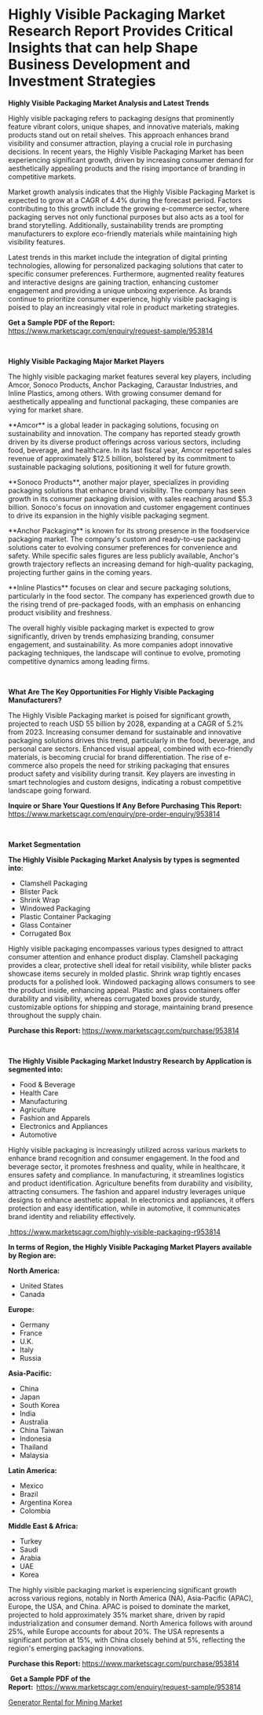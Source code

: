 <p><h1>Highly Visible Packaging Market Research Report Provides Critical Insights that can help Shape Business Development and Investment Strategies</h1></p><p><strong>Highly Visible Packaging Market Analysis and Latest Trends</strong></p>
<p><p>Highly visible packaging refers to packaging designs that prominently feature vibrant colors, unique shapes, and innovative materials, making products stand out on retail shelves. This approach enhances brand visibility and consumer attraction, playing a crucial role in purchasing decisions. In recent years, the Highly Visible Packaging Market has been experiencing significant growth, driven by increasing consumer demand for aesthetically appealing products and the rising importance of branding in competitive markets.</p><p>Market growth analysis indicates that the Highly Visible Packaging Market is expected to grow at a CAGR of 4.4% during the forecast period. Factors contributing to this growth include the growing e-commerce sector, where packaging serves not only functional purposes but also acts as a tool for brand storytelling. Additionally, sustainability trends are prompting manufacturers to explore eco-friendly materials while maintaining high visibility features.</p><p>Latest trends in this market include the integration of digital printing technologies, allowing for personalized packaging solutions that cater to specific consumer preferences. Furthermore, augmented reality features and interactive designs are gaining traction, enhancing customer engagement and providing a unique unboxing experience. As brands continue to prioritize consumer experience, highly visible packaging is poised to play an increasingly vital role in product marketing strategies.</p></p>
<p><strong>Get a Sample PDF of the Report:&nbsp;</strong> <a href="https://www.marketscagr.com/enquiry/request-sample/953814?utm_campaign=2635&utm_medium=2&utm_source=Github&utm_content=ia&utm_term=07032025&utm_id=highly-visible-packaging">https://www.marketscagr.com/enquiry/request-sample/953814</a></p>
<p>&nbsp;</p>
<p><strong>Highly Visible Packaging Major Market Players</strong></p>
<p><p>The highly visible packaging market features several key players, including Amcor, Sonoco Products, Anchor Packaging, Caraustar Industries, and Inline Plastics, among others. With growing consumer demand for aesthetically appealing and functional packaging, these companies are vying for market share.</p><p>**Amcor** is a global leader in packaging solutions, focusing on sustainability and innovation. The company has reported steady growth driven by its diverse product offerings across various sectors, including food, beverage, and healthcare. In its last fiscal year, Amcor reported sales revenue of approximately $12.5 billion, bolstered by its commitment to sustainable packaging solutions, positioning it well for future growth.</p><p>**Sonoco Products**, another major player, specializes in providing packaging solutions that enhance brand visibility. The company has seen growth in its consumer packaging division, with sales reaching around $5.3 billion. Sonoco's focus on innovation and customer engagement continues to drive its expansion in the highly visible packaging segment.</p><p>**Anchor Packaging** is known for its strong presence in the foodservice packaging market. The company's custom and ready-to-use packaging solutions cater to evolving consumer preferences for convenience and safety. While specific sales figures are less publicly available, Anchor's growth trajectory reflects an increasing demand for high-quality packaging, projecting further gains in the coming years.</p><p>**Inline Plastics** focuses on clear and secure packaging solutions, particularly in the food sector. The company has experienced growth due to the rising trend of pre-packaged foods, with an emphasis on enhancing product visibility and freshness.</p><p>The overall highly visible packaging market is expected to grow significantly, driven by trends emphasizing branding, consumer engagement, and sustainability. As more companies adopt innovative packaging techniques, the landscape will continue to evolve, promoting competitive dynamics among leading firms.</p></p>
<p>&nbsp;</p>
<p><strong>What Are The Key Opportunities For Highly Visible Packaging Manufacturers?</strong></p>
<p><p>The Highly Visible Packaging market is poised for significant growth, projected to reach USD 55 billion by 2028, expanding at a CAGR of 5.2% from 2023. Increasing consumer demand for sustainable and innovative packaging solutions drives this trend, particularly in the food, beverage, and personal care sectors. Enhanced visual appeal, combined with eco-friendly materials, is becoming crucial for brand differentiation. The rise of e-commerce also propels the need for striking packaging that ensures product safety and visibility during transit. Key players are investing in smart technologies and custom designs, indicating a robust competitive landscape going forward.</p></p>
<p><strong>Inquire or Share Your Questions If Any Before Purchasing This Report:</strong> <a href="https://www.marketscagr.com/enquiry/pre-order-enquiry/953814?utm_campaign=2635&utm_medium=2&utm_source=Github&utm_content=ia&utm_term=07032025&utm_id=highly-visible-packaging">https://www.marketscagr.com/enquiry/pre-order-enquiry/953814</a></p>
<p>&nbsp;</p>
<p><strong>Market Segmentation</strong></p>
<p><strong>The Highly Visible Packaging Market Analysis by types is segmented into:</strong></p>
<p><ul><li>Clamshell Packaging</li><li>Blister Pack</li><li>Shrink Wrap</li><li>Windowed Packaging</li><li>Plastic Container Packaging</li><li>Glass Container</li><li>Corrugated Box</li></ul></p>
<p><p>Highly visible packaging encompasses various types designed to attract consumer attention and enhance product display. Clamshell packaging provides a clear, protective shell ideal for retail visibility, while blister packs showcase items securely in molded plastic. Shrink wrap tightly encases products for a polished look. Windowed packaging allows consumers to see the product inside, enhancing appeal. Plastic and glass containers offer durability and visibility, whereas corrugated boxes provide sturdy, customizable options for shipping and storage, maintaining brand presence throughout the supply chain.</p></p>
<p><strong>Purchase this Report:&nbsp;</strong><a href="https://www.marketscagr.com/purchase/953814?utm_campaign=2635&utm_medium=2&utm_source=Github&utm_content=ia&utm_term=07032025&utm_id=highly-visible-packaging">https://www.marketscagr.com/purchase/953814</a></p>
<p>&nbsp;</p>
<p><strong>The Highly Visible Packaging Market Industry Research by Application is segmented into:</strong></p>
<p><ul><li>Food & Beverage</li><li>Health Care</li><li>Manufacturing</li><li>Agriculture</li><li>Fashion and Apparels</li><li>Electronics and Appliances</li><li>Automotive</li></ul></p>
<p><p>Highly visible packaging is increasingly utilized across various markets to enhance brand recognition and consumer engagement. In the food and beverage sector, it promotes freshness and quality, while in healthcare, it ensures safety and compliance. In manufacturing, it streamlines logistics and product identification. Agriculture benefits from durability and visibility, attracting consumers. The fashion and apparel industry leverages unique designs to enhance aesthetic appeal. In electronics and appliances, it offers protection and easy identification, while in automotive, it communicates brand identity and reliability effectively.</p></p>
<p><a href="https://www.marketscagr.com/highly-visible-packaging-r953814?utm_campaign=2635&utm_medium=2&utm_source=Github&utm_content=ia&utm_term=07032025&utm_id=highly-visible-packaging">&nbsp;https://www.marketscagr.com/highly-visible-packaging-r953814</a></p>
<p><strong>In terms of Region, the Highly Visible Packaging Market Players available by Region are:</strong></p>
<p>
    <p> <strong> North America: </strong>
        <ul>
            <li>United States</li>
            <li>Canada</li>
        </ul>
        </p> 
    <p> <strong> Europe: </strong>
        <ul>
            <li>Germany</li>
            <li>France</li>
            <li>U.K.</li>
            <li>Italy</li>
            <li>Russia</li>
        </ul>
        </p> 
    <p> <strong> Asia-Pacific: </strong>
        <ul>
            <li>China</li>
            <li>Japan</li>
            <li>South Korea</li>
            <li>India</li>
            <li>Australia</li>
            <li>China Taiwan</li>
            <li>Indonesia</li>
            <li>Thailand</li>
            <li>Malaysia</li>
        </ul>
        </p> 
    <p> <strong> Latin America: </strong>
        <ul>
            <li>Mexico</li>
            <li>Brazil</li>
            <li>Argentina Korea</li>
            <li>Colombia</li>
        </ul>
        </p> 
    <p> <strong> Middle East & Africa: </strong>
        <ul>
            <li>Turkey</li>
            <li>Saudi</li>
            <li>Arabia</li>
            <li>UAE</li>
            <li>Korea</li>
        </ul>
    </p>
    </p>
<p><p>The highly visible packaging market is experiencing significant growth across various regions, notably in North America (NA), Asia-Pacific (APAC), Europe, the USA, and China. APAC is poised to dominate the market, projected to hold approximately 35% market share, driven by rapid industrialization and consumer demand. North America follows with around 25%, while Europe accounts for about 20%. The USA represents a significant portion at 15%, with China closely behind at 5%, reflecting the region's emerging packaging innovations.</p></p>
<p><strong>Purchase this Report: </strong><a href="https://www.marketscagr.com/purchase/953814?utm_campaign=2635&utm_medium=2&utm_source=Github&utm_content=ia&utm_term=07032025&utm_id=highly-visible-packaging">https://www.marketscagr.com/purchase/953814</a></p>
<p>&nbsp;<strong>Get a Sample PDF of the Report:&nbsp;&nbsp;</strong><a href="https://www.marketscagr.com/enquiry/request-sample/953814?utm_campaign=2635&utm_medium=2&utm_source=Github&utm_content=ia&utm_term=07032025&utm_id=highly-visible-packaging">https://www.marketscagr.com/enquiry/request-sample/953814</a></p>
<p><strong></strong></p>
<p><p><a href="https://github.com/lizamflotow/Market-Research-Report-List-1/blob/main/generator-rental-for-mining-market.md?utm_campaign=2635&utm_medium=2&utm_source=Github&utm_content=ia&utm_term=07032025&utm_id=highly-visible-packaging">Generator Rental for Mining Market</a></p></p>